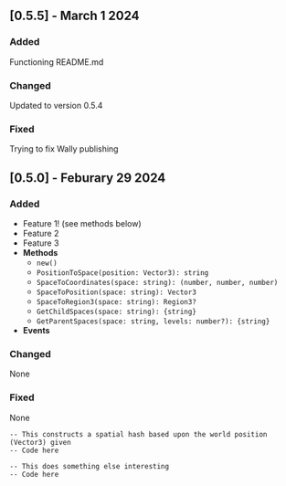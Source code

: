 ## [0.5.5] - March 1 2024
### Added
Functioning README.md

### Changed
Updated to version 0.5.4

### Fixed
Trying to fix Wally publishing


## [0.5.0] - Feburary 29 2024
### Added
- Feature 1! (see methods below)
- Feature 2
- Feature 3
- **Methods**
    - ``new()``
    - ``PositionToSpace(position: Vector3): string``
    - ``SpaceToCoordinates(space: string): (number, number, number)``
    - ``SpaceToPosition(space: string): Vector3``
    - ``SpaceToRegion3(space: string): Region3?``
    - ``GetChildSpaces(space: string): {string}``
    - ``GetParentSpaces(space: string, levels: number?): {string}``
- **Events**


### Changed
None

### Fixed
None


```
-- This constructs a spatial hash based upon the world position (Vector3) given
-- Code here
```

```
-- This does something else interesting
-- Code here
```